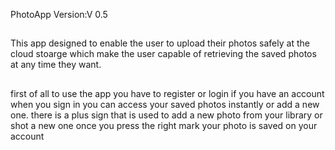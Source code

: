 PhotoApp
Version:V 0.5
##                                       
This app designed to enable the user to upload their photos safely at the cloud stoarge which make the user capable of retrieving the saved photos at any time they want.				   

##
first of all to use the app you have to register or login if you have an account
when you sign in you can access your saved photos instantly or add a new one.
there is a plus sign that is used to add a new photo from your library or shot a new one
once you press the right mark your photo is saved on your account 
